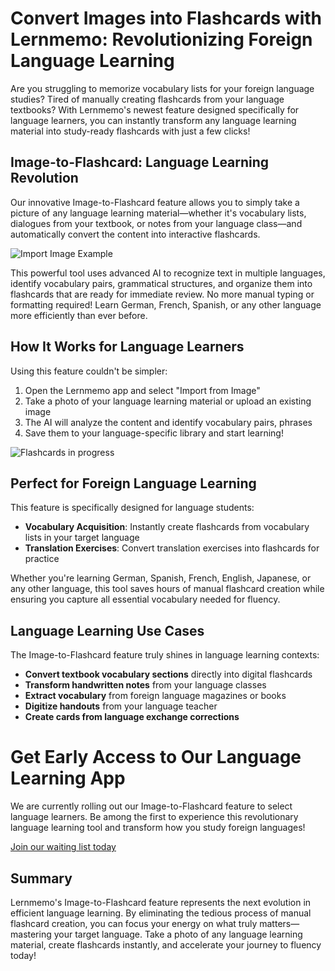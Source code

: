 # Convert Images into Flashcards with Lernmemo: Revolutionizing Foreign Language Learning

Are you struggling to memorize vocabulary lists for your foreign language studies? Tired of manually creating flashcards from your language textbooks? With Lernmemo's newest feature designed specifically for language learners, you can instantly transform any language learning material into study-ready flashcards with just a few clicks!

## Image-to-Flashcard: Language Learning Revolution

Our innovative Image-to-Flashcard feature allows you to simply take a picture of any language learning material—whether it's vocabulary lists, dialogues from your textbook, or notes from your language class—and automatically convert the content into interactive flashcards.

![Import Image Example](/images/import-image/image-import.gif)

This powerful tool uses advanced AI to recognize text in multiple languages, identify vocabulary pairs, grammatical structures, and organize them into flashcards that are ready for immediate review. No more manual typing or formatting required! Learn German, French, Spanish, or any other language more efficiently than ever before.

## How It Works for Language Learners

Using this feature couldn't be simpler:

1. Open the Lernmemo app and select "Import from Image"
2. Take a photo of your language learning material or upload an existing image
3. The AI will analyze the content and identify vocabulary pairs, phrases
4. Save them to your language-specific library and start learning!

![Flashcards in progress](/images/import-image/sample-game.gif)

## Perfect for Foreign Language Learning

This feature is specifically designed for language students:

- **Vocabulary Acquisition**: Instantly create flashcards from vocabulary lists in your target language
- **Translation Exercises**: Convert translation exercises into flashcards for practice

Whether you're learning German, Spanish, French, English, Japanese, or any other language, this tool saves hours of manual flashcard creation while ensuring you capture all essential vocabulary needed for fluency.

## Language Learning Use Cases

The Image-to-Flashcard feature truly shines in language learning contexts:

- **Convert textbook vocabulary sections** directly into digital flashcards
- **Transform handwritten notes** from your language classes
- **Extract vocabulary** from foreign language magazines or books
- **Digitize handouts** from your language teacher
- **Create cards from language exchange corrections**

# Get Early Access to Our Language Learning App

We are currently rolling out our Image-to-Flashcard feature to select language learners. Be among the first to experience this revolutionary language learning tool and transform how you study foreign languages!

[Join our waiting list today](#waitlist)

## Summary

Lernmemo's Image-to-Flashcard feature represents the next evolution in efficient language learning. By eliminating the tedious process of manual flashcard creation, you can focus your energy on what truly matters—mastering your target language. Take a photo of any language learning material, create flashcards instantly, and accelerate your journey to fluency today!
